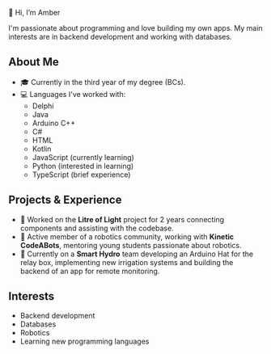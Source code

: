 👋 Hi, I’m Amber

I'm passionate about programming and love building my own apps. My main interests are in backend development and working with databases.

## About Me

- 🎓 Currently in the third year of my degree (BCs).
- 💻 Languages I've worked with:  
    - Delphi  
    - Java  
    - Arduino C++  
    - C#  
    - HTML  
    - Kotlin  
    - JavaScript (currently learning)  
    - Python (interested in learning)  
    - TypeScript (brief experience)

## Projects & Experience

- 🌟 Worked on the **Litre of Light** project for 2 years connecting components and assisting with the codebase.
- 🤖 Active member of a robotics community, working with **Kinetic CodeABots**, mentoring young students passionate about robotics.
- 🌱 Currently on a **Smart Hydro** team developing an Arduino Hat for the relay box, implementing new irrigation systems and building the backend of an app for remote monitoring.

## Interests

- Backend development  
- Databases  
- Robotics  
- Learning new programming languages
